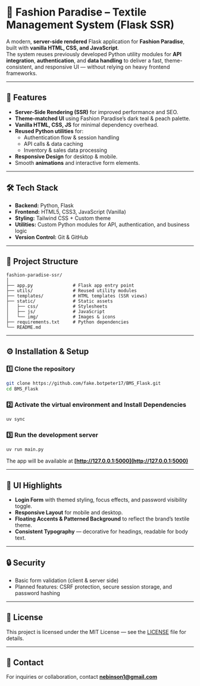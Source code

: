 # 🧵 Fashion Paradise – Textile Management System (Flask SSR)

A modern, **server-side rendered** Flask application for **Fashion Paradise**, built with **vanilla HTML, CSS, and JavaScript**.  
The system reuses previously developed Python utility modules for **API integration**, **authentication**, and **data handling** to deliver a fast, theme-consistent, and responsive UI — without relying on heavy frontend frameworks.

---

## 🌟 Features

- **Server-Side Rendering (SSR)** for improved performance and SEO.
- **Theme-matched UI** using Fashion Paradise’s dark teal & peach palette.
- **Vanilla HTML, CSS, JS** for minimal dependency overhead.
- **Reused Python utilities** for:
  - Authentication flow & session handling
  - API calls & data caching
  - Inventory & sales data processing
- **Responsive Design** for desktop & mobile.
- Smooth **animations** and interactive form elements.

---

## 🛠 Tech Stack

- **Backend:** Python, Flask
- **Frontend:** HTML5, CSS3, JavaScript (Vanilla)
- **Styling:** Tailwind CSS + Custom theme
- **Utilities:** Custom Python modules for API, authentication, and business logic
- **Version Control:** Git & GitHub

---

## 📂 Project Structure

```
fashion-paradise-ssr/
│
├── app.py               # Flask app entry point
├── utils/               # Reused utility modules
├── templates/           # HTML templates (SSR views)
├── static/              # Static assets
│   ├── css/             # Stylesheets
│   ├── js/              # JavaScript
│   └── img/             # Images & icons
├── requirements.txt     # Python dependencies
└── README.md
````
---

## ⚙️ Installation & Setup

### 1️⃣ Clone the repository
```bash
git clone https://github.com/fake.botpeter17/BMS_Flask.git
cd BMS_Flask
````

### 2️⃣ Activate the virtual environment and Install Dependencies

```bash
uv sync
```


### 3️⃣ Run the development server

```bash
uv run main.py
```

The app will be available at **[http://127.0.0.1:5000](http://127.0.0.1:5000)**

---

## 🎨 UI Highlights

* **Login Form** with themed styling, focus effects, and password visibility toggle.
* **Responsive Layout** for mobile and desktop.
* **Floating Accents & Patterned Background** to reflect the brand’s textile theme.
* **Consistent Typography** — decorative for headings, readable for body text.

---

## 🔒 Security

* Basic form validation (client & server side)
* Planned features: CSRF protection, secure session storage, and password hashing

---

## 📝 License

This project is licensed under the MIT License — see the [LICENSE](LICENSE) file for details.

---

## 📧 Contact

For inquiries or collaboration, contact **[nebinson1@gmail.com](mailto:your-nebinson1@gmail.com)**
